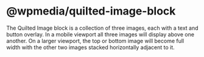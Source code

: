 # @wpmedia/quilted-image-block

The Quilted Image block is a collection of three images, each with a text and button overlay. In a mobile viewport all three images will display above one another. On a larger viewport, the top or bottom image will become full width with the other two images stacked horizontally adjacent to it.
